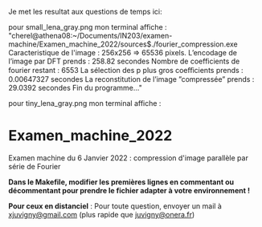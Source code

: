 Je met les resultat aux questions de temps ici:
  
  pour small_lena_gray.png mon terminal affiche :
"cherel@athena08:~/Documents/IN203/examen-machine/Examen_machine_2022/sources$./fourier_compression.exe 
Caracteristique de l'image : 256x256 => 65536 pixels.
L’encodage de l’image par DFT prends : 258.82 secondes
Nombre de coefficients de fourier restant : 6553
La sélection des p plus gros coeﬀicients prends : 0.00647327 secondes
La reconstitution de l’image ”compressée” prends : 29.0392 secondes
Fin du programme..."

  pour tiny_lena_gray.png mon terminal affiche :  

  







# Examen_machine_2022
Examen machine du 6 Janvier 2022 : compression d'image parallèle par série de Fourier

**Dans le Makefile, modifier les premières lignes en commentant ou décommentant pour prendre le fichier adapter à votre environnement !**

__Pour ceux en distanciel__ : Pour toute question, envoyer un mail à xjuvigny@gmail.com (plus rapide que juvigny@onera.fr)
